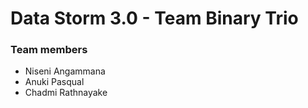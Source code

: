 # Data Storm 3.0 - Team Binary Trio

### Team members

* Niseni Angammana
* Anuki Pasqual
* Chadmi Rathnayake
